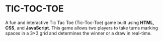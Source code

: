 # TIC-TOC-TOE
A fun and interactive Tic Tac Toe (Tic-Toc-Toe) game built using **HTML**, **CSS**, and **JavaScript**. This game allows two players to take turns marking spaces in a 3×3 grid and determines the winner or a draw in real-time.
